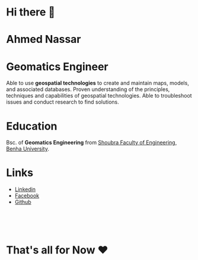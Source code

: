 # **Hi there** 👋

# **Ahmed Nassar**
# **Geomatics Engineer**
Able to use **geospatial technologies** to create and maintain maps, models, and associated databases. Proven understanding of the principles, techniques and capabilities of geospatial technologies. Able to troubleshoot issues and conduct research to find solutions.


# **Education**

Bsc. of **Geomatics Engineering** from [Shoubra Faculty of Engineering, Benha University](http://feng.bu.edu.eg/).

# Links

 - [Linkedin](https://www.linkedin.com/in/ahm9d/)
 - [Facebook](https://web.facebook.com/nasxsar/)
 - [Github](https://github.com/nasxsar)


<br><br><br>

# That's all for Now ❤️





<!--
**nasxsar/nasxsar** is a ✨ _special_ ✨ repository because its `README.md` (this file) appears on your GitHub profile.

Here are some ideas to get you started:

- 🔭 I’m currently working on ...
- 🌱 I’m currently learning ...
- 👯 I’m looking to collaborate on ...
- 🤔 I’m looking for help with ...
- 💬 Ask me about ...
- 📫 How to reach me: ...
- 😄 Pronouns: ...
- ⚡ Fun fact: ...
-->
